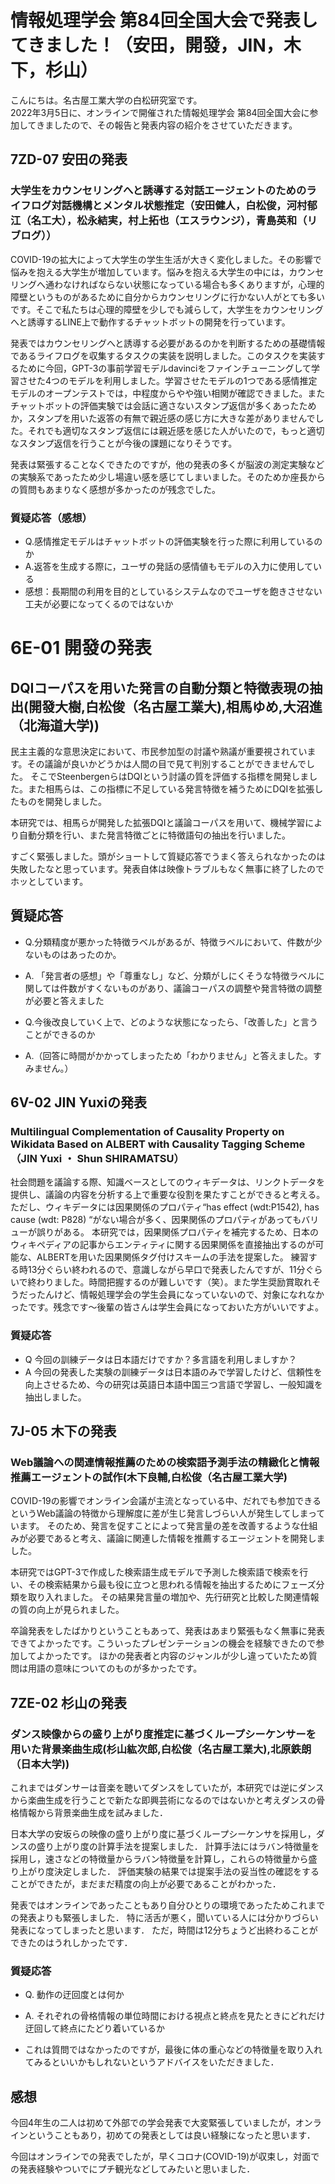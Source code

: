 # 情報処理学会 第84回全国大会で発表してきました！（安田，開發，JIN，木下，杉山）


こんにちは。名古屋工業大学の白松研究室です。<br>
2022年3月5日に、オンラインで開催された情報処理学会 第84回全国大会に参加してきましたので、その報告と発表内容の紹介をさせていただきます。

## 7ZD-07 安田の発表
### 大学生をカウンセリングへと誘導する対話エージェントのためのライフログ対話機構とメンタル状態推定（安田健人，白松俊，河村郁江（名工大），松永結実，村上拓也（エスラウンジ），青島英和（リブログ））
 
COVID-19の拡大によって大学生の学生生活が大きく変化しました。その影響で悩みを抱える大学生が増加しています。悩みを抱える大学生の中には，カウンセリングへ通わなければならない状態になっている場合も多くありますが，心理的障壁というものがあるために自分からカウンセリングに行かない人がとても多いです。そこで私たちは心理的障壁を少しでも減らして，大学生をカウンセリングへと誘導するLINE上で動作するチャットボットの開発を行っています。 

発表ではカウンセリングへと誘導する必要があるのかを判断するための基礎情報であるライフログを収集するタスクの実装を説明しました。このタスクを実装するために今回，GPT-3の事前学習モデルdavinciをファインチューニングして学習させた4つのモデルを利用しました。学習させたモデルの1つである感情推定モデルのオープンテストでは，中程度からやや強い相関が確認できました。またチャットボットの評価実験では会話に適さないスタンプ返信が多くあったためか，スタンプを用いた返答の有無で親近感の感じ方に大きな差がありませんでした。それでも適切なスタンプ返信には親近感を感じた人がいたので，もっと適切なスタンプ返信を行うことが今後の課題になりそうです。

発表は緊張することなくできたのですが，他の発表の多くが脳波の測定実験などの実験系であったため少し場違い感を感じてしまいました。そのためか座長からの質問もあまりなく感想が多かったのが残念でした。

### 質疑応答（感想）

- Q.感情推定モデルはチャットボットの評価実験を行った際に利用しているのか  
- A.返答を生成する際に，ユーザの発話の感情値もモデルの入力に使用している  
- 感想：長期間の利用を目的としているシステムなのでユーザを飽きさせない工夫が必要になってくるのではないか

# 6E-01 開發の発表

## DQIコーパスを用いた発言の自動分類と特徴表現の抽出(開發大樹,白松俊（名古屋工業大),相馬ゆめ,大沼進（北海道大学))
民主主義的な意思決定において、市民参加型の討議や熟議が重要視されています。その議論が良いかどうかは人間の目で見て判別することができませんでした。
そこでSteenbergenらはDQIという討議の質を評価する指標を開発しました。また相馬らは、この指標に不足している発言特徴を補うためにDQIを拡張したものを開発しました。

本研究では、相馬らが開発した拡張DQIと議論コーパスを用いて、機械学習により自動分類を行い、また発言特徴ごとに特徴語句の抽出を行いました。

すごく緊張しました。頭がショートして質疑応答でうまく答えられなかったのは失敗したなと思っています。発表自体は映像トラブルもなく無事に終了したのでホッとしています。

## 質疑応答
- Q.分類精度が悪かった特徴ラベルがあるが、特徴ラベルにおいて、件数が少ないものはあったのか。
- A. 「発言者の感想」や「尊重なし」など、分類がしにくそうな特徴ラベルに関しては件数がすくないものがあり、議論コーパスの調整や発言特徴の調整が必要と答えました

- Q.今後改良していく上で、どのような状態になったら、「改善した」と言うことができるのか
- A.（回答に時間がかかってしまったため「わかりません」と答えました。すみません。）

## 6V-02 JIN Yuxiの発表
### Multilingual Complementation of Causality Property on Wikidata Based on ALBERT with Causality Tagging Scheme （JIN Yuxi ・ Shun SHIRAMATSU）
社会問題を議論する際、知識ベースとしてのウィキデータは、リンクトデータを提供し、議論の内容を分析する上で重要な役割を果たすことができると考える。ただし、ウィキデータには因果関係のプロパティ“has effect (wdt:P1542), has cause (wdt: P828) “がない場合が多く、因果関係のプロパティがあってもバリューが誤りがある。
本研究では，因果関係プロパティを補完するため、日本のウィキペディアの記事からエンティティに関する因果関係を直接抽出するのが可能な、ALBERTを用いた因果関係タグ付けスキームの手法を提案した。
練習する時13分ぐらい終われるので、意識しながら早口で発表したんですが、11分ぐらいで終わりました。時間把握するのが難しいです（笑）。また学生奨励賞取れそうだったんけど、情報処理学会の学生会員になっていないので、対象になれなかったです。残念です〜後輩の皆さんは学生会員になっておいた方がいいですよ。
### 質疑応答
- Q 今回の訓練データは日本語だけですか？多言語を利用しましすか？
- A 今回の発表した実験の訓練データは日本語のみで学習したけど、信頼性を向上させるため、今の研究は英語日本語中国三つ言語で学習し、一般知識を抽出しました。

## 7J-05 木下の発表
### Web議論への関連情報推薦のための検索語予測手法の精緻化と情報推薦エージェントの試作(木下良輔,白松俊（名古屋工業大学)
COVID-19の影響でオンライン会議が主流となっている中、だれでも参加できるというWeb議論の特徴から理解度に差が生じ発言しづらい人が発生してしまっています。
そのため、発言を促すことによって発言量の差を改善するような仕組みが必要であると考え、議論に関連した情報を推薦するエージェントを開発しました。

本研究ではGPT-3で作成した検索語生成モデルで予測した検索語で検索を行い、その検索結果から最も役に立つと思われる情報を抽出するためにフェーズ分類を取り入れました。
その結果発言量の増加や、先行研究と比較した関連情報の質の向上が見られました。

卒論発表をしたばかりということもあって、発表はあまり緊張もなく無事に発表できてよかったです。こういったプレゼンテーションの機会を経験できたので参加してよかったです。
ほかの発表者と内容のジャンルが少し違っていたため質問は用語の意味についてのものが多かったです。

## 7ZE-02 杉山の発表
### ダンス映像からの盛り上がり度推定に基づくループシーケンサーを用いた背景楽曲生成(杉山紘次郎,白松俊（名古屋工業大),北原鉄朗（日本大学))
これまではダンサーは音楽を聴いてダンスをしていたが，本研究では逆にダンスから楽曲生成を行うことで新たな即興芸術になるのではないかと考えダンスの骨格情報から背景楽曲生成を試みました．

日本大学の安坂らの映像の盛り上がり度に基づくループシーケンサを採用し，ダンスの盛り上がり度の計算手法を提案しました．
計算手法にはラバン特徴量を採用し，速さなどの特徴量からラバン特徴量を計算し，これらの特徴量から盛り上がり度決定しました．
評価実験の結果では提案手法の妥当性の確認をすることができたが，まだまだ精度の向上が必要であることがわかった．

発表ではオンラインであったこともあり自分ひとりの環境であったためこれまでの発表よりも緊張しました．
特に活舌が悪く，聞いている人には分かりづらい発表になってしまったと思います．
ただ，時間は12分ちょうど出終わることができたのはうれしかったです．

### 質疑応答
- Q. 動作の迂回度とは何か
- A. それぞれの骨格情報の単位時間における視点と終点を見たときにどれだけ迂回して終点にたどり着いているか

- これは質問ではなかったのですが，最後に体の重心などの特徴量を取り入れてみるといいかもしれないというアドバイスをいただきました．

## 感想

今回4年生の二人は初めて外部での学会発表で大変緊張していましたが，オンラインということもあり，初めての発表としては良い経験になったと思います．

今回はオンラインでの発表でしたが，早くコロナ(COVID-19)が収束し，対面での発表経験やついでにプチ観光などしてみたいと思いました．
